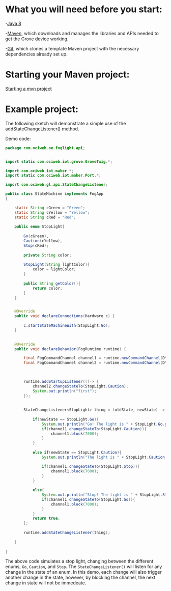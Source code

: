 # What you will need before you start:
-[Java 8](https://docs.oracle.com/javase/8/docs/technotes/guides/install/install_overview.html) 

-[Maven](https://maven.apache.org/install.html), which downloads and manages the libraries and APIs needed to get the Grove device working.

-[Git](https://git-scm.com/), which clones a template Maven project with the necessary dependencies already set up.

# Starting your Maven project: 
[Starting a mvn project](https://github.com/oci-pronghorn/FogLighter/blob/master/README.md)

# Example project:

The following sketch will demonstrate a simple use of the addStateChangeListener() method.

Demo code: 

```java
package com.ociweb.oe.foglight.api;


import static com.ociweb.iot.grove.GroveTwig.*;

import com.ociweb.iot.maker.*;
import static com.ociweb.iot.maker.Port.*;

import com.ociweb.gl.api.StateChangeListener;

public class StateMachine implements FogApp
{

	static String cGreen = "Green";
	static String cYellow = "Yellow";
	static String cRed = "Red";
	
	public enum StopLight{
		
		Go(cGreen), 
		Caution(cYellow), 
		Stop(cRed);
		
		private String color;
		
		StopLight(String lightColor){
			color = lightColor;
		}
		
		public String getColor(){
			return color;
		}
	}


    @Override
    public void declareConnections(Hardware c) {
    	
    	c.startStateMachineWith(StopLight.Go);
    }

   
    @Override
    public void declareBehavior(FogRuntime runtime) {

        final FogCommandChannel channel1 = runtime.newCommandChannel(DYNAMIC_MESSAGING);
        final FogCommandChannel channel2 = runtime.newCommandChannel(DYNAMIC_MESSAGING);

        
        
        runtime.addStartupListener(()-> {
        	channel2.changeStateTo(StopLight.Caution);
        	System.out.println("first");
        });
        
        
    	StateChangeListener<StopLight> thing = (oldState, newState) -> {
    		
    		if(newState == StopLight.Go){
    			System.out.println("Go! The light is " + StopLight.Go.getColor());
    			if(channel1.changeStateTo(StopLight.Caution)){
    				channel1.block(7000);
    			}
    		}
    		
    		else if(newState == StopLight.Caution){
    			System.out.println("The light is " + StopLight.Caution.getColor());

    			if(channel1.changeStateTo(StopLight.Stop)){
    				channel1.block(7000);
    			}
    		}
    		
    		else{
    			System.out.println("Stop! The light is " + StopLight.Stop.getColor());
    			if(channel1.changeStateTo(StopLight.Go)){
    				channel1.block(7000);
    			}
    		}
    		return true;
    	};
    	
		runtime.addStateChangeListener(thing);
    	
    }
          
}
```
The above code simulates a stop light, changing between the different enums, ```Go```, ```Caution```, and ```Stop```. The ```StateChangeListener()``` will listen for any change in the state of an enum. In this demo, each change will also trigger another change in the state, however, by blocking the channel, the next change in state will not be immedeate. 
